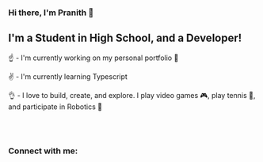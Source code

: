 ### Hi there, I'm Pranith 👋

## I'm a Student in High School, and a Developer!

 ☝️ - I'm currently working on my personal portfolio 🌴

 ✌️ - I'm currently learning Typescript

 👌 - I love to build, create, and explore. I play video games 🎮, play tennis 🎾, and participate in Robotics 🦾

<br/>
<br/>

### Connect with me:



